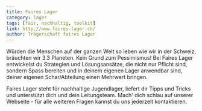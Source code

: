 ```yaml
---
title: Faires Lager
category: lager
tags: [fair, nachhaltig, toolkit]
link: http://www.faires-lager.ch/
author: Trägerschaft faires Lager
---
```


Würden die Menschen auf der ganzen Welt so leben wie wir in der Schweiz, bräuchten wir 3.3 Planeten. Kein Grund zum Pessimismus! Bei Faires Lager entwickelst du Strategien und Lösungsansätze, die nicht nur Pflicht sind, sondern Spass bereiten und in deinem eigenen Lager anwendbar sind, deiner eigenen Schar/Abteilung einen Mehrwert bringen.

Faires Lager steht für nachhaltige Jugendlager, liefert dir Tipps und Tricks und unterstützt dich und dein Leitungsteam. Mach' dich schlau auf unserer Webseite - für alle weiteren Fragen kannst du uns jederzeit kontaktieren.


